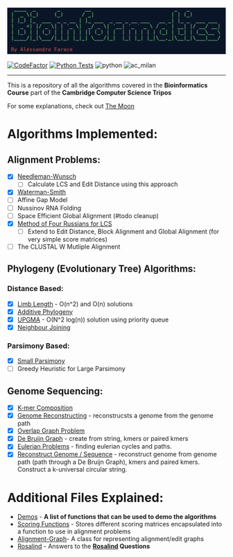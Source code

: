 ![](logos/logo.png)

[![CodeFactor](https://www.codefactor.io/repository/github/a-f-v/bioinformatics/badge)](https://www.codefactor.io/repository/github/a-f-v/bioinformatics)
[![Python Tests](https://github.com/A-F-V/Bioinformatics/actions/workflows/actions.yml/badge.svg)](https://github.com/A-F-V/Bioinformatics/actions/workflows/actions.yml)
![python](https://badges.aleen42.com/src/python.svg)
![ac_milan](https://badges.aleen42.com/src/ac_milan.svg)

---

This is a repository of all the algorithms covered in the **Bioinformatics Course** part of the **Cambridge Computer Science Tripos**

For some explanations, check out [The Moon](https://publish.obsidian.md/afv/Index/Bioinformatics+Index)

# Algorithms Implemented:

## **Alignment Problems:**

- [x] [Needleman-Wunsch](bioinformatics/algorithms/needleman_wunsch.py)
  - [ ] Calculate LCS and Edit Distance using this approach
- [x] [Waterman-Smith](bioinformatics/algorithms/waterman_smith.py)
- [ ] Affine Gap Model
- [ ] Nussinov RNA Folding
- [ ] Space Efficient Global Alignment (#todo cleanup)
- [x] [Method of Four Russians for LCS](bioinformatics/algorithms/four_russians_binary_encoding.py)
  - [ ] Extend to Edit Distance, Block Alignment and Global Alignment (for very simple score matrices)
- [ ] The CLUSTAL W Mutliple Alignment

## **Phylogeny (Evolutionary Tree) Algorithms**:

### **Distance Based**:

- [x] [Limb Length](bioinformatics/algorithms/limb_length.py) - O(n^2) and O(n) solutions
- [x] [Additive Phylogeny](bioinformatics/algorithms/additive_phylogeny.py)
- [x] [UPGMA](bioinformatics/algorithms/upgma.py) - O(N^2 log(n)) solution using priority queue
- [x] [Neighbour Joining](bioinformatics/algorithms/neighbour_joining.py)

### **Parsimony Based**:

- [x] [Small Parsimony](bioinformatics/algorithms/small_parsimony.py)
- [ ] Greedy Heuristic for Large Parsimony

## **Genome Sequencing**:

- [x] [K-mer Composition](bioinformatics/algorithms/string_composition.py)
- [x] [Genome Reconstructing](bioinformatics/algorithms/reconstruct_genome_string.py) - reconstrucsts a genome from the genome path
- [x] [Overlap Graph Problem](bioinformatics/algorithms/sequencing_graph.py)
- [x] [De Bruijn Graph](bioinformatics/algorithms/sequencing_graph.py) - create from string, kmers or paired kmers
- [x] [Eulerian Problems](bioinformatics/algorithms/eulerian_cycle.py) - finding eulerian cycles and paths.
- [x] [Reconstruct Genome / Sequence](bioinformatics/algorithms/reconstruct_genome_string.py) - reconstruct genome from genome path (path through a De Bruijn Graph), kmers and paired kmers. Construct a k-universal circular string.

# Additional Files Explained:

- [Demos](bioinformatics/demos.py) - **A list of functions that can be used to demo the algorithms**
- [Scoring Functions](bioinformatics/algorithms/scoring_functions.py) - Stores different scoring matrices encapsulated into a function to use in alignment problems
- [Alignment-Graph](bioinformatics/algorithms/alignment_graph.py)- A class for representing alignment/edit graphs
- [Rosalind](bioinformatics/rosalind) - Answers to the **[Rosalind](http://rosalind.info/problems/list-view/?location=bioinformatics-textbook-track) Questions**
